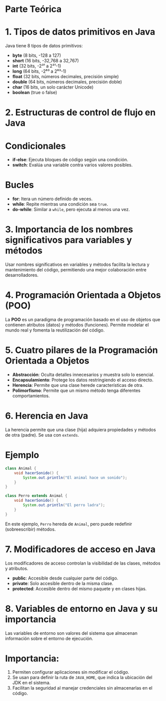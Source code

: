 # Parte Teórica

# 1. Tipos de datos primitivos en Java
Java tiene 8 tipos de datos primitivos:

- **byte** (8 bits, -128 a 127)
- **short** (16 bits, -32,768 a 32,767)
- **int** (32 bits, -2³¹ a 2³¹-1)
- **long** (64 bits, -2⁶³ a 2⁶³-1)
- **float** (32 bits, números decimales, precisión simple)
- **double** (64 bits, números decimales, precisión doble)
- **char** (16 bits, un solo carácter Unicode)
- **boolean** (true o false)

# 2. Estructuras de control de flujo en Java

# Condicionales
- **if-else**: Ejecuta bloques de código según una condición.
- **switch**: Evalúa una variable contra varios valores posibles.

# Bucles
- **for**: Itera un número definido de veces.
- **while**: Repite mientras una condición sea `true`.
- **do-while**: Similar a `while`, pero ejecuta al menos una vez.

# 3. Importancia de los nombres significativos para variables y métodos

Usar nombres significativos en variables y métodos facilita la lectura y mantenimiento del código, permitiendo una mejor colaboración entre desarrolladores.

# 4. Programación Orientada a Objetos (POO)

La **POO** es un paradigma de programación basado en el uso de objetos que contienen atributos (datos) y métodos (funciones). Permite modelar el mundo real y fomenta la reutilización del código.

# 5. Cuatro pilares de la Programación Orientada a Objetos

- **Abstracción**: Oculta detalles innecesarios y muestra solo lo esencial.
- **Encapsulamiento**: Protege los datos restringiendo el acceso directo.
- **Herencia**: Permite que una clase herede características de otra.
- **Polimorfismo**: Permite que un mismo método tenga diferentes comportamientos.

# 6. Herencia en Java

La herencia permite que una clase (hija) adquiera propiedades y métodos de otra (padre). Se usa con `extends`.

# Ejemplo
```java
class Animal {
    void hacerSonido() {
        System.out.println("El animal hace un sonido");
    }
}

class Perro extends Animal {
    void hacerSonido() {
        System.out.println("El perro ladra");
    }
}
```
En este ejemplo, `Perro` hereda de `Animal`, pero puede redefinir (sobreescribir) métodos.

# 7. Modificadores de acceso en Java

Los modificadores de acceso controlan la visibilidad de las clases, métodos y atributos.

- **public**: Accesible desde cualquier parte del código.
- **private**: Solo accesible dentro de la misma clase.
- **protected**: Accesible dentro del mismo paquete y en clases hijas.

# 8. Variables de entorno en Java y su importancia

Las variables de entorno son valores del sistema que almacenan información sobre el entorno de ejecución.

# Importancia:
1. Permiten configurar aplicaciones sin modificar el código.
2. Se usan para definir la ruta de `JAVA_HOME`, que indica la ubicación del JDK en el sistema.
3. Facilitan la seguridad al manejar credenciales sin almacenarlas en el código.

